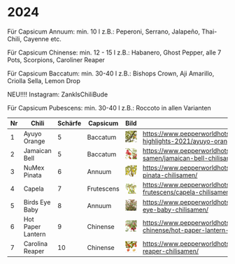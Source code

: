 # 2024

Für Capsicum Annuum: min. 10 l
z.B.: Peperoni, Serrano, Jalapeño, Thai-Chili, Cayenne etc.

Für Capsicum Chinense: min. 12 - 15 l
z.B.: Habanero, Ghost Pepper, alle 7 Pots, Scorpions, Caroliner Reaper

Für Capsicum Baccatum: min. 30-40 l
z.B.: Bishops Crown, Aji Amarillo, Criolla Sella, Lemon Drop

NEU!!!! Instagram: ZanklsChiliBude

Für Capsicum Pubescens: min. 30-40 l
z.B.: Roccoto in allen Varianten

| Nr  | Chili             | Schärfe | Capsicum   | Bild                                 | Link                                                                                          |
| --- | ----------------- | ------- | ---------- | ------------------------------------ | --------------------------------------------------------------------------------------------- |
| 1   | Ayuyo Orange      | 5       | Baccatum   | ![Ayuyo Orange](img/2024/1.jpg)      | <https://www.pepperworldhotshop.com/de/samen/samen-highlights-2021/ayuyo-orange-chilisamen/>  |
| 2   | Jamaican Bell     | 5       | Baccatum   | ![Jamaican Bell](img/2024/2.jpg)     | <https://www.pepperworldhotshop.com/de/samen/chili-samen/jamaican-bell-chilisamen/>           |
| 3   | NuMex Pinata      | 6       | Annuum     | ![NuMex Pinata](img/2024/3.jpg)      | <https://www.pepperworldhotshop.com/de/sorten/jalapeno/numex-pinata-chilisamen/>              |
| 4   | Capela            | 7       | Frutescens | ![Capela](img/2024/4.jpg)            | <https://www.pepperworldhotshop.com/de/samen/capsicum-frutescens/capela-chilisamen/>          |
| 5   | Birds Eye Baby    | 8       | Annuum     | ![Birds Eye Baby](img/2024/5.jpg)    | <https://www.pepperworldhotshop.com/versand-samen/birds-eye-baby-chilisamen/>                 |
| 6   | Hot Paper Lantern | 9       | Chinense   | ![Hot Paper Lantern](img/2024/6.jpg) | <https://www.pepperworldhotshop.com/de/samen/capsicum-chinense/hot-paper-lantern-chilisamen/> |
| 7   | Carolina Reaper   | 10      | Chinense   | ![Carolina Reaper](img/2024/7.jpg)   | <https://www.pepperworldhotshop.com/de/produkte/carolina-reaper-chilisamen/>                  |
